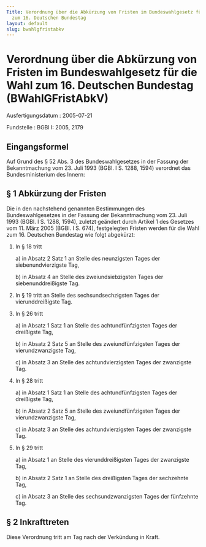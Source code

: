 ```yaml
---
Title: Verordnung über die Abkürzung von Fristen im Bundeswahlgesetz für die Wahl
  zum 16. Deutschen Bundestag
layout: default
slug: bwahlgfristabkv
---
```


# Verordnung über die Abkürzung von Fristen im Bundeswahlgesetz für die Wahl zum 16. Deutschen Bundestag (BWahlGFristAbkV)

Ausfertigungsdatum
:   2005-07-21

Fundstelle
:   BGBl I: 2005, 2179



## Eingangsformel

Auf Grund des § 52 Abs. 3 des Bundeswahlgesetzes in der Fassung der
Bekanntmachung vom 23. Juli 1993 (BGBl. I S. 1288, 1594) verordnet das
Bundesministerium des Innern:


## § 1 Abkürzung der Fristen

Die in den nachstehend genannten Bestimmungen des Bundeswahlgesetzes
in der Fassung der Bekanntmachung vom 23. Juli 1993 (BGBl. I S. 1288,
1594), zuletzt geändert durch Artikel 1 des Gesetzes vom 11. März 2005
(BGBl. I S. 674), festgelegten Fristen werden für die Wahl zum 16.
Deutschen Bundestag wie folgt abgekürzt:

1.  In § 18 tritt

    a)  in Absatz 2 Satz 1 an Stelle des neunzigsten Tages der
        siebenundvierzigste Tag,


    b)  in Absatz 4 an Stelle des zweiundsiebzigsten Tages der
        siebenunddreißigste Tag.





2.  In § 19 tritt an Stelle des sechsundsechzigsten Tages der
    vierunddreißigste Tag.


3.  In § 26 tritt

    a)  in Absatz 1 Satz 1 an Stelle des achtundfünfzigsten Tages der
        dreißigste Tag,


    b)  in Absatz 2 Satz 5 an Stelle des zweiundfünfzigsten Tages der
        vierundzwanzigste Tag,


    c)  in Absatz 3 an Stelle des achtundvierzigsten Tages der zwanzigste Tag.





4.  In § 28 tritt

    a)  in Absatz 1 Satz 1 an Stelle des achtundfünfzigsten Tages der
        dreißigste Tag,


    b)  in Absatz 2 Satz 5 an Stelle des zweiundfünfzigsten Tages der
        vierundzwanzigste Tag,


    c)  in Absatz 3 an Stelle des achtundvierzigsten Tages der zwanzigste Tag.





5.  In § 29 tritt

    a)  in Absatz 1 an Stelle des vierunddreißigsten Tages der zwanzigste Tag,


    b)  in Absatz 2 Satz 1 an Stelle des dreißigsten Tages der sechzehnte Tag,


    c)  in Absatz 3 an Stelle des sechsundzwanzigsten Tages der fünfzehnte
        Tag.








## § 2 Inkrafttreten

Diese Verordnung tritt am Tag nach der Verkündung in Kraft.


